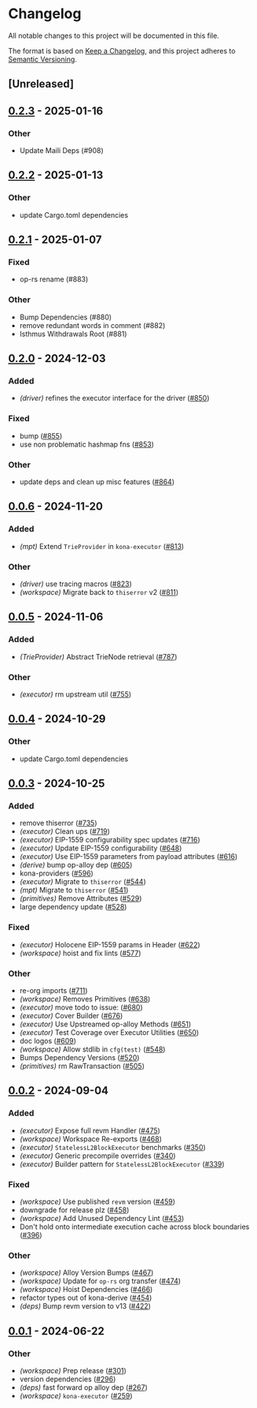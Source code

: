 # Changelog
All notable changes to this project will be documented in this file.

The format is based on [Keep a Changelog](https://keepachangelog.com/en/1.0.0/),
and this project adheres to [Semantic Versioning](https://semver.org/spec/v2.0.0.html).

## [Unreleased]

## [0.2.3](https://github.com/op-rs/kona/compare/kona-executor-v0.2.2...kona-executor-v0.2.3) - 2025-01-16

### Other

- Update Maili Deps (#908)

## [0.2.2](https://github.com/op-rs/kona/compare/kona-executor-v0.2.1...kona-executor-v0.2.2) - 2025-01-13

### Other

- update Cargo.toml dependencies

## [0.2.1](https://github.com/op-rs/kona/compare/kona-executor-v0.2.0...kona-executor-v0.2.1) - 2025-01-07

### Fixed

- op-rs rename (#883)

### Other

- Bump Dependencies (#880)
- remove redundant words in comment (#882)
- Isthmus Withdrawals Root (#881)

## [0.2.0](https://github.com/op-rs/kona/compare/kona-executor-v0.1.0...kona-executor-v0.2.0) - 2024-12-03

### Added

- *(driver)* refines the executor interface for the driver ([#850](https://github.com/op-rs/kona/pull/850))

### Fixed

- bump ([#855](https://github.com/op-rs/kona/pull/855))
- use non problematic hashmap fns ([#853](https://github.com/op-rs/kona/pull/853))

### Other

- update deps and clean up misc features ([#864](https://github.com/op-rs/kona/pull/864))

## [0.0.6](https://github.com/op-rs/kona/compare/kona-executor-v0.0.5...kona-executor-v0.0.6) - 2024-11-20

### Added

- *(mpt)* Extend `TrieProvider` in `kona-executor` ([#813](https://github.com/op-rs/kona/pull/813))

### Other

- *(driver)* use tracing macros ([#823](https://github.com/op-rs/kona/pull/823))
- *(workspace)* Migrate back to `thiserror` v2 ([#811](https://github.com/op-rs/kona/pull/811))

## [0.0.5](https://github.com/op-rs/kona/compare/kona-executor-v0.0.4...kona-executor-v0.0.5) - 2024-11-06

### Added

- *(TrieProvider)* Abstract TrieNode retrieval ([#787](https://github.com/op-rs/kona/pull/787))

### Other

- *(executor)* rm upstream util ([#755](https://github.com/op-rs/kona/pull/755))

## [0.0.4](https://github.com/op-rs/kona/compare/kona-executor-v0.0.3...kona-executor-v0.0.4) - 2024-10-29

### Other

- update Cargo.toml dependencies

## [0.0.3](https://github.com/op-rs/kona/compare/kona-executor-v0.0.2...kona-executor-v0.0.3) - 2024-10-25

### Added

- remove thiserror ([#735](https://github.com/op-rs/kona/pull/735))
- *(executor)* Clean ups ([#719](https://github.com/op-rs/kona/pull/719))
- *(executor)* EIP-1559 configurability spec updates ([#716](https://github.com/op-rs/kona/pull/716))
- *(executor)* Update EIP-1559 configurability ([#648](https://github.com/op-rs/kona/pull/648))
- *(executor)* Use EIP-1559 parameters from payload attributes ([#616](https://github.com/op-rs/kona/pull/616))
- *(derive)* bump op-alloy dep ([#605](https://github.com/op-rs/kona/pull/605))
- kona-providers ([#596](https://github.com/op-rs/kona/pull/596))
- *(executor)* Migrate to `thiserror` ([#544](https://github.com/op-rs/kona/pull/544))
- *(mpt)* Migrate to `thiserror` ([#541](https://github.com/op-rs/kona/pull/541))
- *(primitives)* Remove Attributes ([#529](https://github.com/op-rs/kona/pull/529))
- large dependency update ([#528](https://github.com/op-rs/kona/pull/528))

### Fixed

- *(executor)* Holocene EIP-1559 params in Header ([#622](https://github.com/op-rs/kona/pull/622))
- *(workspace)* hoist and fix lints ([#577](https://github.com/op-rs/kona/pull/577))

### Other

- re-org imports ([#711](https://github.com/op-rs/kona/pull/711))
- *(workspace)* Removes Primitives ([#638](https://github.com/op-rs/kona/pull/638))
- *(executor)* move todo to issue: ([#680](https://github.com/op-rs/kona/pull/680))
- *(executor)* Cover Builder ([#676](https://github.com/op-rs/kona/pull/676))
- *(executor)* Use Upstreamed op-alloy Methods  ([#651](https://github.com/op-rs/kona/pull/651))
- *(executor)* Test Coverage over Executor Utilities ([#650](https://github.com/op-rs/kona/pull/650))
- doc logos ([#609](https://github.com/op-rs/kona/pull/609))
- *(workspace)* Allow stdlib in `cfg(test)` ([#548](https://github.com/op-rs/kona/pull/548))
- Bumps Dependency Versions ([#520](https://github.com/op-rs/kona/pull/520))
- *(primitives)* rm RawTransaction ([#505](https://github.com/op-rs/kona/pull/505))

## [0.0.2](https://github.com/op-rs/kona/compare/kona-executor-v0.0.1...kona-executor-v0.0.2) - 2024-09-04

### Added
- *(executor)* Expose full revm Handler ([#475](https://github.com/op-rs/kona/pull/475))
- *(workspace)* Workspace Re-exports ([#468](https://github.com/op-rs/kona/pull/468))
- *(executor)* `StatelessL2BlockExecutor` benchmarks ([#350](https://github.com/op-rs/kona/pull/350))
- *(executor)* Generic precompile overrides ([#340](https://github.com/op-rs/kona/pull/340))
- *(executor)* Builder pattern for `StatelessL2BlockExecutor` ([#339](https://github.com/op-rs/kona/pull/339))

### Fixed
- *(workspace)* Use published `revm` version ([#459](https://github.com/op-rs/kona/pull/459))
- downgrade for release plz ([#458](https://github.com/op-rs/kona/pull/458))
- *(workspace)* Add Unused Dependency Lint ([#453](https://github.com/op-rs/kona/pull/453))
- Don't hold onto intermediate execution cache across block boundaries ([#396](https://github.com/op-rs/kona/pull/396))

### Other
- *(workspace)* Alloy Version Bumps ([#467](https://github.com/op-rs/kona/pull/467))
- *(workspace)* Update for `op-rs` org transfer ([#474](https://github.com/op-rs/kona/pull/474))
- *(workspace)* Hoist Dependencies ([#466](https://github.com/op-rs/kona/pull/466))
- refactor types out of kona-derive ([#454](https://github.com/op-rs/kona/pull/454))
- *(deps)* Bump revm version to v13 ([#422](https://github.com/op-rs/kona/pull/422))

## [0.0.1](https://github.com/op-rs/kona/releases/tag/kona-executor-v0.0.1) - 2024-06-22

### Other
- *(workspace)* Prep release ([#301](https://github.com/op-rs/kona/pull/301))
- version dependencies ([#296](https://github.com/op-rs/kona/pull/296))
- *(deps)* fast forward op alloy dep ([#267](https://github.com/op-rs/kona/pull/267))
- *(workspace)* `kona-executor` ([#259](https://github.com/op-rs/kona/pull/259))
